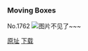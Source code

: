 ### Moving Boxes
No.1762
![图片不见了~~~](https://imgs.xkcd.com/comics/moving_boxes.png)

[原址](https://xkcd.com//1762) [下载](https://imgs.xkcd.com/comics/moving_boxes.png)

